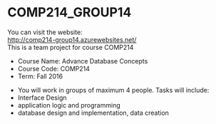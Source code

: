 # COMP214_GROUP14 <br />
You can visit the website: <br />
http://comp214-group14.azurewebsites.net/ <br />
This is a team project for course COMP214 <br />
<ul>
<li>
Course Name: Advance Database Concepts
</li>
<li>
Course Code: COMP214
</li>
<li>
Term: Fall 2016</li></ul>
<ul>
<li>
You will work in groups of maximum 4 people. Tasks will include:</li>
<li>
Interface Design</li>
<li>
application logic and programming</li>
<li>
database design and implementation, data creation</li>

<ul>
